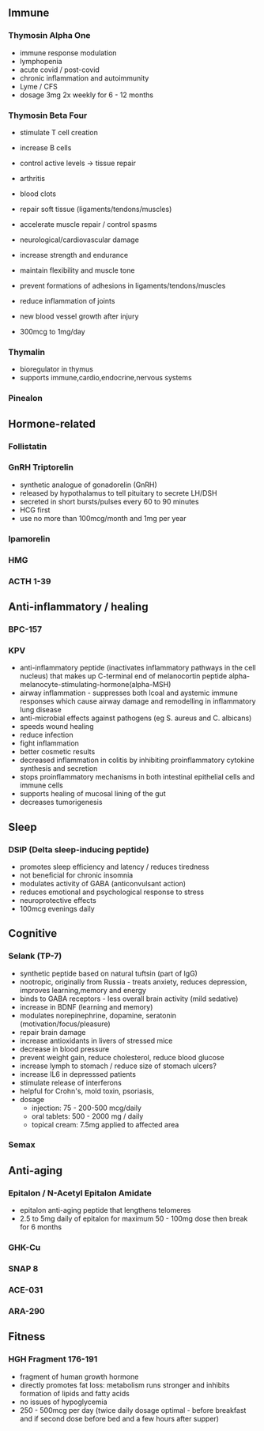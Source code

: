 ## Immune

### Thymosin Alpha One
  - immune response modulation
  - lymphopenia
  - acute covid / post-covid
  - chronic inflammation and autoimmunity
  - Lyme / CFS
  - dosage 3mg 2x weekly for 6 - 12 months
  
### Thymosin Beta Four
  - stimulate T cell creation
  - increase B cells
  - control active levels -> tissue repair
  
  - arthritis
  - blood clots
  - repair soft tissue (ligaments/tendons/muscles)
  - accelerate muscle repair / control spasms
  - neurological/cardiovascular damage
  - increase strength and endurance
  - maintain flexibility and muscle tone
  - prevent formations of adhesions in ligaments/tendons/muscles
  - reduce inflammation of joints
  - new blood vessel growth after injury
  - 300mcg to 1mg/day
  
### Thymalin
  - bioregulator in thymus
  - supports immune,cardio,endocrine,nervous systems
  
### Pinealon

## Hormone-related
### Follistatin
### GnRH Triptorelin
 - synthetic analogue of gonadorelin (GnRH)
 - released by hypothalamus to tell pituitary to secrete LH/DSH
 - secreted in short bursts/pulses every 60 to 90 minutes
 - HCG first
 - use no more than 100mcg/month and 1mg per year
 
### Ipamorelin
### HMG
### ACTH 1-39

## Anti-inflammatory / healing
### BPC-157
### KPV
  - anti-inflammatory peptide (inactivates inflammatory pathways in the cell nucleus) that makes up C-terminal end of melanocortin peptide alpha-melanocyte-stimulating-hormone(alpha-MSH)
  - airway inflammation - suppresses both lcoal and aystemic immune responses which cause airway damage and remodelling in inflammatory lung disease
  - anti-microbial effects against pathogens (eg S. aureus and C. albicans)
  - speeds wound healing
  - reduce infection
  - fight inflammation
  - better cosmetic results
  - decreased inflammation in colitis by inhibiting proinflammatory cytokine synthesis and secretion
  - stops proinflammatory mechanisms in both intestinal epithelial cells and immune cells
  - supports healing of mucosal lining of the gut
  - decreases tumorigenesis
  
## Sleep
### DSIP (Delta sleep-inducing peptide)
  - promotes sleep efficiency and latency / reduces tiredness
  - not beneficial for chronic insomnia
  - modulates activity of GABA (anticonvulsant action)
  - reduces emotional and psychological response to stress
  - neuroprotective effects
  - 100mcg evenings daily

## Cognitive
### Selank (TP-7)
  - synthetic peptide based on natural tuftsin (part of IgG)
  - nootropic, originally from Russia - treats anxiety, reduces depression, improves learning,memory and energy
  - binds to GABA receptors - less overall brain activity (mild sedative)
  - increase in BDNF (learning and memory)
  - modulates norepinephrine, dopamine, seratonin (motivation/focus/pleasure)
  - repair brain damage
  - increase antioxidants in livers of stressed mice
  - decrease in blood pressure
  - prevent weight gain, reduce cholesterol, reduce blood glucose
  - increase lymph to stomach / reduce size of stomach ulcers?
  - increase IL6 in depresssed patients
  - stimulate release of interferons
  - helpful for Crohn's, mold toxin, psoriasis,
  - dosage
      - injection: 75 - 200-500 mcg/daily
      - oral tablets: 500 - 2000 mg / daily
      - topical cream: 7.5mg applied to affected area
  
### Semax

## Anti-aging
### Epitalon / N-Acetyl Epitalon Amidate
  - epitalon anti-aging peptide that lengthens telomeres
  - 2.5 to 5mg daily of epitalon for maximum 50 - 100mg dose then break for 6 months
  
### GHK-Cu
### SNAP 8
### ACE-031
### ARA-290

## Fitness
### HGH Fragment 176-191
  - fragment of human growth hormone
  - directly promotes fat loss: metabolism runs stronger and inhibits formation of lipids and fatty acids
  - no issues of hypoglycemia
  - 250 - 500mcg per day (twice daily dosage optimal - before breakfast and if second dose before bed and a few hours after supper)
